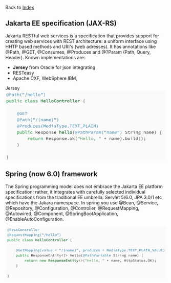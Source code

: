 Back to [Index](0-index.md)


## Jakarta EE specification (JAX-RS)
Jakarta RESTful web services is a specification that provides support for creating web services with REST architecture: a uniform interface using HHTP based methods and URI's (web adresses). It has annotations like @Path, @GET, @Consumes, @Produces and @?Param (Path, Query, Header). 
Known implementations are:
- **Jersey** from Oracle for json integrating
- RESTeasy
- Apache CXF, WebSphere IBM,

Jersey
![img.png](jpg/2-jersey-vs-spring-jersey.png)


## Spring (now 6.0) framework
The Spring programming model does not embrace the Jakarta EE platform specification; rather, it integrates with carefully selected individual specifications from the traditional EE umbrella: Servlet 5/6.0, JPA 3.0/1 etc which have the Jakara namespace. In spring you use @Bean, @Service, @Repository, @Configuration, @Controller, @RequestMapping, @Autowired, @Component, @SpringBootApplication, @EnableAutoConfiguration.

![img_1.png](jpg/2-jersey-vs-spring-spring.png)






